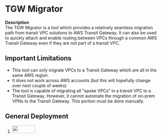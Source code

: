 # TGW Migrator

**Description** <br>
The TGW Migrator is a tool which provides a relatively seamless migration path from transit VPC solutions to AWS Transit Gateway. It can also be used to quickly attach and enable routing between VPCs through a common AWS Transit Gateway even if they are not part of a transit VPC.

## Important Limitations <br>
- This tool can only migrate VPCs to a Transit Gateway which are all in the same AWS region.
- It does not work across AWS accounts (but this will hopefully change over next couple of weeks)
- The tool is capable of migrating all "spoke VPCs" in a transit VPC to a Transit Gateway. However, it cannot automate the migration of on-prem VPNs to the Transit Gateway. This portion must be done manually.

## General Deployment
<ol>
  <li> <a href="https://console.aws.amazon.com/cloudformation/home?region=us-east-1#/stacks/new?stackName=CloudShroud&templateURL=https://s3.amazonaws.com/secure-options/tgw-migrator-cf.json"><img src="https://s3.amazonaws.com/cloudformation-examples/cloudformation-launch-stack.png" width="75" height="25"/></a>
  </li>
 </ol>
